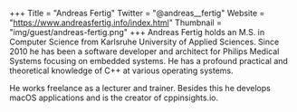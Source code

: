 +++
Title = "Andreas Fertig"
Twitter = "@andreas__fertig"
Website = "https://www.andreasfertig.info/index.html"
Thumbnail = "img/guest/andreas-fertig.png"
+++
Andreas Fertig holds an M.S. in Computer Science from Karlsruhe University of Applied Sciences. Since 2010 he has been a software developer and architect for Philips Medical Systems focusing on embedded systems. He has a profound practical and theoretical knowledge of C++ at various operating systems. 

He works freelance as a lecturer and trainer. Besides this he develops macOS applications and is the creator of cppinsights.io.